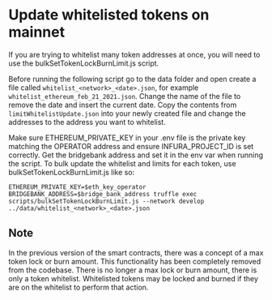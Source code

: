 # Update whitelisted tokens on mainnet

If you are trying to whitelist many token addresses at once, you will need to use the bulkSetTokenLockBurnLimit.js script.

Before running the following script go to the data folder and open create a file called `whitelist_<network>_<date>.json`, for example `whitelist_ethereum_feb_21_2021.json`. Change the name of the file to remove the date and insert the current date. Copy the contents from `limitWhitelistUpdate.json` into your newly created file and change the addresses to the address you want to whitelist.

Make sure ETHEREUM_PRIVATE_KEY in your .env file is the private key matching the OPERATOR address and ensure INFURA_PROJECT_ID is set correctly. Get the bridgebank address and set it in the env var when running the script. To bulk update the whitelist and limits for each token, use bulkSetTokenLockBurnLimit.js like so:
```
ETHEREUM_PRIVATE_KEY=$eth_key_operator BRIDGEBANK_ADDRESS=$bridge_bank_address truffle exec scripts/bulkSetTokenLockBurnLimit.js --network develop ../data/whitelist_<network>_<date>.json
```

## Note
In the previous version of the smart contracts, there was a concept of a max token lock or burn amount. This functionality has been completely removed from the codebase. There is no longer a max lock or burn amount, there is only a token whitelist. Whitelisted tokens may be locked and burned if they are on the whitelist to perform that action.